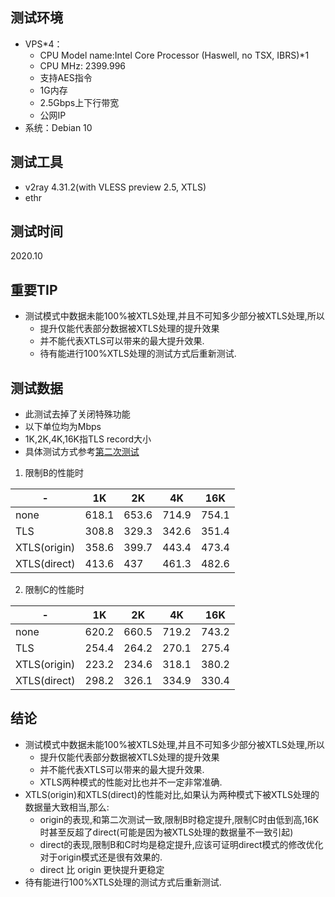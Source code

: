 ## 测试环境
* VPS*4：
    - CPU Model name:Intel Core Processor (Haswell, no TSX, IBRS)*1 
    - CPU MHz: 2399.996
    - 支持AES指令
    - 1G内存
    - 2.5Gbps上下行带宽
    - 公网IP
* 系统：Debian 10

## 测试工具
* v2ray 4.31.2(with VLESS preview 2.5, XTLS)
* ethr

## 测试时间
2020.10

## 重要TIP
  * 测试模式中数据未能100%被XTLS处理,并且不可知多少部分被XTLS处理,所以
    * 提升仅能代表部分数据被XTLS处理的提升效果
    * 并不能代表XTLS可以带来的最大提升效果.
    * 待有能进行100%XTLS处理的测试方式后重新测试.

## 测试数据
  * 此测试去掉了关闭特殊功能
  * 以下单位均为Mbps
  * 1K,2K,4K,16K指TLS record大小
  * 具体测试方式参考[第二次测试](https://github.com/badO1a5A90/v2ray-doc/blob/master/performance_test/XTLS/VLESS_XTLS_3_test_02.md)
  
1. 限制B的性能时

-|	1K|	2K|	4K|	16K
---- | ---| ---| ---| ---
none|	618.1|	653.6|	714.9|	754.1
TLS	|308.8|	329.3	|342.6|	351.4
XTLS(origin)|	358.6|	399.7|	443.4|	473.4
XTLS(direct)|	413.6|	437|	461.3|	482.6

2. 限制C的性能时

-|	1K|	2K|	4K|	16K
---- | ---| ---| ---| ---
none|	620.2|	660.5|	719.2	|743.2
TLS|	254.4|	264.2|	270.1|	275.4
XTLS(origin)|	223.2|	234.6	|318.1|	380.2
XTLS(direct)|	298.2	|326.1|	334.9|	330.4

## 结论
  
  * 测试模式中数据未能100%被XTLS处理,并且不可知多少部分被XTLS处理,所以
    * 提升仅能代表部分数据被XTLS处理的提升效果
    * 并不能代表XTLS可以带来的最大提升效果.
    * XTLS两种模式的性能对比也并不一定非常准确.
  * XTLS(origin)和XTLS(direct)的性能对比,如果认为两种模式下被XTLS处理的数据量大致相当,那么:
    * origin的表现,和第二次测试一致,限制B时稳定提升,限制C时由低到高,16K时甚至反超了direct(可能是因为被XTLS处理的数据量不一致引起)
    * direct的表现,限制B和C时均是稳定提升,应该可证明direct模式的修改优化对于origin模式还是很有效果的.
    * direct 比 origin 更快提升更稳定
  * 待有能进行100%XTLS处理的测试方式后重新测试.

